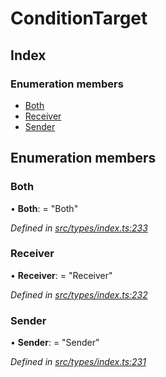 # ConditionTarget

## Index

### Enumeration members

* [Both](conditiontarget.md#both)
* [Receiver](conditiontarget.md#receiver)
* [Sender](conditiontarget.md#sender)

## Enumeration members

### Both

• **Both**: = "Both"

_Defined in_ [_src/types/index.ts:233_](https://github.com/PolymathNetwork/polymesh-sdk/blob/1221e467/src/types/index.ts#L233)

### Receiver

• **Receiver**: = "Receiver"

_Defined in_ [_src/types/index.ts:232_](https://github.com/PolymathNetwork/polymesh-sdk/blob/1221e467/src/types/index.ts#L232)

### Sender

• **Sender**: = "Sender"

_Defined in_ [_src/types/index.ts:231_](https://github.com/PolymathNetwork/polymesh-sdk/blob/1221e467/src/types/index.ts#L231)

